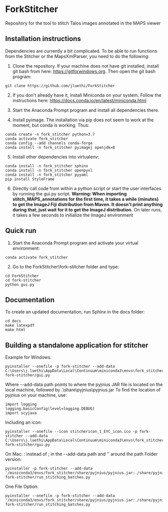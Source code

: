 # ForkStitcher
Repository for the tool to stitch Talos images annotated in the MAPS viewer



Installation instructions
----------
Dependencies are currently a bit complicated. To be able to run functions from the Stitcher or the MapsXmlParser, you need to do the following:

1. Clone the repository. If your machine does not have git installed, install git bash from here: https://gitforwindows.org. Then open the git bash program:
```
git clone https://github.com/jluethi/ForkStitcher
```

2. If you don't already have it, install Miniconda on your system. Follow the instructions here: https://docs.conda.io/en/latest/miniconda.html

3. Start the Anaconda Prompt program and install all dependencies there.

4. Install pyimage. The installation via pip does not seem to work at the moment, but conda is working. Thus:
```
conda create -n fork_stitcher python=3.7
conda activate fork_stitcher
conda config --add channels conda-forge 
conda install -n fork_stitcher pyimagej openjdk=8
```

5. Install other dependencies into virtualenv:
```
conda install -n fork_stitcher sphinx
conda install -n fork_stitcher openpyxl
conda install -n fork_stitcher pyyaml
pip install StyleFrame
```

6. Directly call code from within a python script or start the user interfaces by running the gui.py script.
**Warning: When importing stitch_MAPS_annotations for the first time, it takes a while (minutes) to get the ImageJ Fiji distribution from Maven. It doesn't print anything during that, just wait for it to get the ImageJ distribution.** On later runs, it takes a few seconds to initialize the ImageJ environment


Quick run
----------
1. Start the Anaconda Prompt program and activate your virtual environment:
```
conda activate fork_stitcher
```

2. Go to the ForkStitcher\fork-stitcher folder and type:
```
cd ForkStitcher
cd fork-stitcher
python gui.py
```



Documentation
----------
To create an updated documentation, run Sphinx in the docs folder:
```
cd docs
make latexpdf
make html
```

Building a standalone application for stitcher
----------
Example for Windows:
```
pyinstaller --onefile -p fork-stitcher --add-data C:\Users\j.luethi\AppData\Local\Continuum\miniconda3\envs\fork_stitcher\share\pyjnius\pyjnius.jar;.\share\pyjnius\pyjnius.jar fork-stitcher/gui.py
```

Where --add-data path points to where the pyjnius JAR file is located on the local machine, followed by .\share\pyjnius\pyjnius.jar
To find the location of pyjnius on your machine, use:

```
import logging
logging.basicConfig(level=logging.DEBUG)
import scyjava
```

Including an icon:
```
pyinstaller --onefile --icon stitchericon_1_EYC_icon.ico -p fork-stitcher --add-data C:\Users\j.luethi\AppData\Local\Continuum\miniconda3\envs\fork_stitcher\share\pyjnius\pyjnius.jar;.\share\pyjnius\pyjnius.jar fork-stitcher/gui.py
```


On Mac:
: instead of ; in the --add-data path and '' around the path
Folder version:
```
pyinstaller -p fork-stitcher --add-data '/miniconda3/envs/fork_stitcher/share/pyjnius/pyjnius.jar:./share/pyjnius/' fork-stitcher/run_stitching_batches.py
```

One File Option:
```
pyinstaller --onefile -p fork-stitcher --add-data '/miniconda3/envs/fork_stitcher/share/pyjnius/pyjnius.jar:./share/pyjnius/' fork-stitcher/run_stitching_batches.py
```
